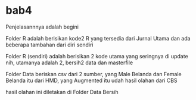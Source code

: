 # bab4

Penjelasannnya adalah begini

Folder R adalah berisikan kode2 R yang tersedia dari Jurnal Utama dan ada beberapa tambahan dari diri sendiri

Folder R (sendiri) adalah berisikan 2 kode utama yang seringnya di update nih, utamanya adalah 2, bersih2 data dan masterfile

Folder Data beriskan csv dari 2 sumber, yang Male Belanda dan Female Belanda itu dari HMD, yang Augmented itu udah hasil olahan dari CBS

hasil olahan ini diletakan di Folder Data Bersih
